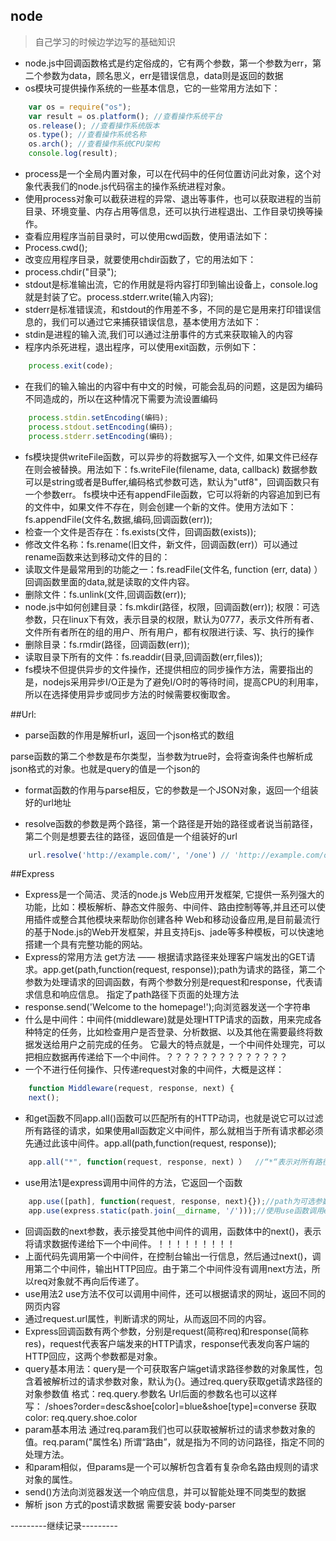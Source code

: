 ## node  
> 自己学习的时候边学边写的基础知识

* node.js中回调函数格式是约定俗成的，它有两个参数，第一个参数为err，第二个参数为data，顾名思义，err是错误信息，data则是返回的数据
* os模块可提供操作系统的一些基本信息，它的一些常用方法如下：

```javascript
    var os = require("os");
    var result = os.platform(); //查看操作系统平台
    os.release(); //查看操作系统版本
    os.type(); //查看操作系统名称
    os.arch(); //查看操作系统CPU架构
    console.log(result);
```

* process是一个全局内置对象，可以在代码中的任何位置访问此对象，这个对象代表我们的node.js代码宿主的操作系统进程对象。
* 使用process对象可以截获进程的异常、退出等事件，也可以获取进程的当前目录、环境变量、内存占用等信息，还可以执行进程退出、工作目录切换等操作。
* 查看应用程序当前目录时，可以使用cwd函数，使用语法如下：
* Process.cwd();
* 改变应用程序目录，就要使用chdir函数了，它的用法如下：
* process.chdir("目录");
* stdout是标准输出流，它的作用就是将内容打印到输出设备上，console.log就是封装了它。process.stderr.write(输入内容);
* stderr是标准错误流，和stdout的作用差不多，不同的是它是用来打印错误信息的，我们可以通过它来捕获错误信息，基本使用方法如下：
* stdin是进程的输入流,我们可以通过注册事件的方式来获取输入的内容
* 程序内杀死进程，退出程序，可以使用exit函数，示例如下：

```javascript
    process.exit(code);
```

* 在我们的输入输出的内容中有中文的时候，可能会乱码的问题，这是因为编码不同造成的，所以在这种情况下需要为流设置编码

```javascript
    process.stdin.setEncoding(编码);
    process.stdout.setEncoding(编码);
    process.stderr.setEncoding(编码);
```
* fs模块提供writeFile函数，可以异步的将数据写入一个文件, 如果文件已经存在则会被替换。用法如下：fs.writeFile(filename, data, callback)
数据参数可以是string或者是Buffer,编码格式参数可选，默认为"utf8"，回调函数只有一个参数err。
fs模块中还有appendFile函数，它可以将新的内容追加到已有的文件中，如果文件不存在，则会创建一个新的文件。使用方法如下：fs.appendFile(文件名,数据,编码,回调函数(err));
* 检查一个文件是否存在：fs.exists(文件，回调函数(exists));
* 修改文件名称：fs.rename(旧文件，新文件，回调函数(err)）可以通过rename函数来达到移动文件的目的：
* 读取文件是最常用到的功能之一：fs.readFile(文件名, function (err, data) ）回调函数里面的data,就是读取的文件内容。
* 删除文件：fs.unlink(文件,回调函数(err));
* node.js中如何创建目录：fs.mkdir(路径，权限，回调函数(err));
权限：可选参数，只在linux下有效，表示目录的权限，默认为0777，表示文件所有者、文件所有者所在的组的用户、所有用户，都有权限进行读、写、执行的操作
* 删除目录：fs.rmdir(路径，回调函数(err));
* 读取目录下所有的文件：fs.readdir(目录,回调函数(err,files));
* fs模块不但提供异步的文件操作，还提供相应的同步操作方法，需要指出的是，nodejs采用异步I/O正是为了避免I/O时的等待时间，提高CPU的利用率，所以在选择使用异步或同步方法的时候需要权衡取舍。

##Url:
* parse函数的作用是解析url，返回一个json格式的数组

parse函数的第二个参数是布尔类型，当参数为true时，会将查询条件也解析成json格式的对象。也就是query的值是一个json的

* format函数的作用与parse相反，它的参数是一个JSON对象，返回一个组装好的url地址

* resolve函数的参数是两个路径，第一个路径是开始的路径或者说当前路径，第二个则是想要去往的路径，返回值是一个组装好的url
```javascript
    url.resolve('http://example.com/', '/one') // 'http://example.com/one'
```






##Express

* Express是一个简洁、灵活的node.js Web应用开发框架, 它提供一系列强大的功能，比如：模板解析、静态文件服务、中间件、路由控制等等,并且还可以使用插件或整合其他模块来帮助你创建各种 Web和移动设备应用,是目前最流行的基于Node.js的Web开发框架，并且支持Ejs、jade等多种模板，可以快速地搭建一个具有完整功能的网站。
* Express的常用方法 get方法 —— 根据请求路径来处理客户端发出的GET请求。app.get(path,function(request, response));path为请求的路径，第二个参数为处理请求的回调函数，有两个参数分别是request和response，代表请求信息和响应信息。
指定了path路径下页面的处理方法
* response.send('Welcome to the homepage!');向浏览器发送一个字符串
* 什么是中间件：中间件(middleware)就是处理HTTP请求的函数，用来完成各种特定的任务，比如检查用户是否登录、分析数据、以及其他在需要最终将数据发送给用户之前完成的任务。 它最大的特点就是，一个中间件处理完，可以把相应数据再传递给下一个中间件。？？？？？？？？？？？？？？
* 一个不进行任何操作、只传递request对象的中间件，大概是这样：
```javascript
    function Middleware(request, response, next) { 
    next();
```
* 和get函数不同app.all()函数可以匹配所有的HTTP动词，也就是说它可以过滤所有路径的请求，如果使用all函数定义中间件，那么就相当于所有请求都必须先通过此该中间件。app.all(path,function(request, response));
```javascript
    app.all("*", function(request, response, next) ）  //“*“表示对所有路径都使用
```
* use用法1是express调用中间件的方法，它返回一个函数
```javascript
    app.use([path], function(request, response, next){});//path为可选参数
    app.use(express.static(path.join(__dirname, '/')));//使用use函数调用express中间件设定了静态文件目录的访问路径(这里假设为根路径)。
```
* 回调函数的next参数，表示接受其他中间件的调用，函数体中的next()，表示将请求数据传递给下一个中间件。！！！！！！！！！
* 上面代码先调用第一个中间件，在控制台输出一行信息，然后通过next()，调用第二个中间件，输出HTTP回应。由于第二个中间件没有调用next方法，所以req对象就不再向后传递了。
* use用法2 use方法不仅可以调用中间件，还可以根据请求的网址，返回不同的网页内容
* 通过request.url属性，判断请求的网址，从而返回不同的内容。
* Express回调函数有两个参数，分别是request(简称req)和response(简称res)，request代表客户端发来的HTTP请求，response代表发向客户端的HTTP回应，这两个参数都是对象。
* query基本用法：query是一个可获取客户端get请求路径参数的对象属性，包含着被解析过的请求参数对象，默认为{}。通过req.query获取get请求路径的对象参数值   格式：req.query.参数名
Url后面的参数名也可以这样写： /shoes?order=desc&shoe[color]=blue&shoe[type]=converse
获取color: req.query.shoe.color
* param基本用法  通过req.param我们也可以获取被解析过的请求参数对象的值。req.param("属性名)
所谓“路由”，就是指为不同的访问路径，指定不同的处理方法。
* 和param相似，但params是一个可以解析包含着有复杂命名路由规则的请求对象的属性。
* send()方法向浏览器发送一个响应信息，并可以智能处理不同类型的数据
* 解析 json 方式的post请求数据  需要安装 body-parser

---------继续记录---------
